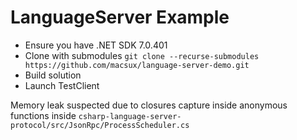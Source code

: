 # LanguageServer Example

- Ensure you have .NET SDK 7.0.401
- Clone with submodules `git clone --recurse-submodules https://github.com/macsux/language-server-demo.git`
- Build solution
- Launch TestClient

Memory leak suspected due to closures capture inside anonymous functions inside `csharp-language-server-protocol/src/JsonRpc/ProcessScheduler.cs`